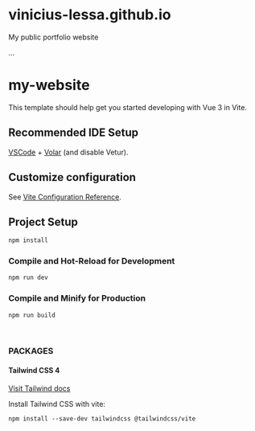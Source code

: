 # vinicius-lessa.github.io
My public portfolio website

...

# my-website

This template should help get you started developing with Vue 3 in Vite.

## Recommended IDE Setup

[VSCode](https://code.visualstudio.com/) + [Volar](https://marketplace.visualstudio.com/items?itemName=Vue.volar) (and disable Vetur).

## Customize configuration

See [Vite Configuration Reference](https://vite.dev/config/).

## Project Setup

```sh
npm install
```

### Compile and Hot-Reload for Development

```sh
npm run dev
```

### Compile and Minify for Production

```sh
npm run build
```

<br>

### PACKAGES

#### Tailwind CSS 4
[Visit Tailwind docs](https://tailwindcss.com/docs/installation/using-vite)

Install Tailwind CSS with vite:

``` shell
npm install --save-dev tailwindcss @tailwindcss/vite
```